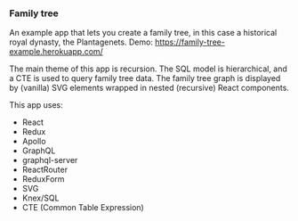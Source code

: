 ### Family tree

An example app that lets you create a family tree, in this case a historical royal dynasty, the Plantagenets.
Demo: https://family-tree-example.herokuapp.com/

The main theme of this app is recursion. The SQL model is hierarchical, and a CTE is used to query family tree data. The family tree graph is displayed by (vanilla) SVG elements wrapped in nested (recursive) React components.


This app uses:
- React
- Redux
- Apollo
- GraphQL
- graphql-server
- ReactRouter
- ReduxForm
- SVG
- Knex/SQL
- CTE (Common Table Expression)
